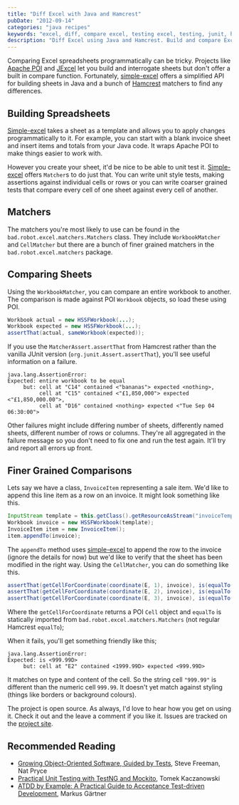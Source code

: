 ```yaml
---
title: "Diff Excel with Java and Hamcrest"
pubDate: "2012-09-14"
categories: "java recipes"
keywords: "excel, diff, compare excel, testing excel, testing, junit, hamcrest, java"
description: "Diff Excel using Java and Hamcrest. Build and compare Excel files using Java and Hamcrest."
---
```


Comparing Excel spreadsheets programmatically can be tricky. Projects like [Apache POI](http://poi.apache.org/) and [JExcel](http://jexcelapi.sourceforge.net/) let you build and interrogate sheets but don't offer a built in compare function. Fortunately, [simple-excel](http://github.com/tobyweston/simple-excel) offers a simplified API for building sheets in Java and a bunch of [Hamcrest](http://hamcrest.org/) matchers to find any differences.

<!-- more -->

## Building Spreadsheets

[Simple-excel](http://github.com/tobyweston/simple-excel) takes a sheet as a template and allows you to apply changes programmatically to it. For example, you can start with a blank invoice sheet and insert items and totals from your Java code. It wraps Apache POI to make things easier to work with.

However you create your sheet, it'd be nice to be able to unit test it. [Simple-excel](http://github.com/tobyweston/simple-excel) offers `Matcher`s to do just that. You can write unit style tests, making assertions against individual cells or rows or you can write coarser grained tests that compare every cell of one sheet against every cell of another.

## Matchers

The matchers you're most likely to use can be found in the `bad.robot.excel.matchers.Matchers` class. They include `WorkbookMatcher` and `CellMatcher` but there are a bunch of finer grained matchers in the `bad.robot.excel.matchers` package.

## Comparing Sheets

Using the `WorkbookMatcher`, you can compare an entire workbook to another. The comparison is made against POI `Workbook` objects, so load these using POI.

``` java
Workbook actual = new HSSFWorkbook(...);
Workbook expected = new HSSFWorkbook(...);
assertThat(actual, sameWorkbook(expected));
```

If you use the `MatcherAssert.assertThat` from Hamcrest rather than the vanilla JUnit version (`org.junit.Assert.assertThat`), you'll see useful information on a failure.

    java.lang.AssertionError:
    Expected: entire workbook to be equal
         but: cell at "C14" contained <"bananas"> expected <nothing>,
              cell at "C15" contained <"£1,850,000"> expected <"£1,850,000.00">,
              cell at "D16" contained <nothing> expected <"Tue Sep 04 06:30:00">


Other failures might include differing number of sheets, differently named sheets, different number of rows or columns. They're all aggregated in the failure message so you don't need to fix one and run the test again. It'll try and report all errors up front.


## Finer Grained Comparisons

Lets say we have a class, `InvoiceItem` representing a sale item. We'd like to append this line item as a row on an invoice. It might look something like this.

``` java
InputStream template = this.getClass().getResourceAsStream("invoiceTemplate.xls");
Workbook invoice = new HSSFWorkbook(template);
InvoiceItem item = new InvoiceItem();
item.appendTo(invoice);
```
The `appendTo` method uses [simple-excel](http://github.com/tobyweston/simple-excel) to append the row to the invoice (ignore the details for now) but we'd like to verify that the sheet has been modified in the right way. Using the `CellMatcher`, you can do something like this.

``` java
assertThat(getCellForCoordinate(coordinate(E, 1), invoice), is(equalTo(stringCell("Mac Book Pro"))));
assertThat(getCellForCoordinate(coordinate(E, 2), invoice), is(equalTo(numberCell(999.99D))));
assertThat(getCellForCoordinate(coordinate(E, 3), invoice), is(equalTo(blankCell()));
```
Where the `getCellForCoordinate` returns a POI `Cell` object and `equalTo` is statically imported from `bad.robot.excel.matchers.Matchers` (not regular Hamcrest `equalTo`);

When it fails, you'll get something friendly like this;

	java.lang.AssertionError:
	Expected: is <999.99D>
		 but: cell at "E2" contained <1999.99D> expected <999.99D>

It matches on type and content of the cell. So the string cell `"999.99"` is different than the numeric cell `999.99`. It doesn't yet match against styling (things like borders or background colours).



The project is open source. As always, I'd love to hear how you get on using it. Check it out and the leave a comment if you like it. Issues are tracked on the [project site](http://github.com/tobyweston/simple-excel/issues).


## Recommended Reading

 * [Growing Object-Oriented Software, Guided by Tests](http://www.amazon.co.uk/gp/product/0321503627/ref=as_li_ss_tl?ie=UTF8&camp=1634&creative=19450&creativeASIN=0321503627&linkCode=as2&tag=baddotrobot-21), Steve Freeman, Nat Pryce
 * [Practical Unit Testing with TestNG and Mockito](http://www.amazon.co.uk/gp/product/839348930X/ref=as_li_ss_tl?ie=UTF8&camp=1634&creative=19450&creativeASIN=839348930X&linkCode=as2&tag=baddotrobot-21), Tomek Kaczanowski
 * [ATDD by Example: A Practical Guide to Acceptance Test-driven Development](http://www.amazon.co.uk/gp/product/0321784154/ref=as_li_ss_tl?ie=UTF8&camp=1634&creative=19450&creativeASIN=0321784154&linkCode=as2&tag=baddotrobot-21), Markus Gärtner
